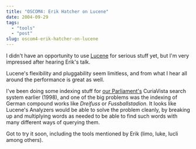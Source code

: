 ```yaml
---
title: "OSCOM4: Erik Hatcher on Lucene"
date: 2004-09-29
tags: 
  - "tools"
  - "post"
slug: oscom4-erik-hatcher-on-lucene
---
```


I didn't have an opportunity to use [Lucene](http://jakarta.apache.org/lucene/) for serious stuff yet, but I'm very impressed after hearing Erik's talk.

Lucene's flexibility and pluggability seem limitless, and from what I hear all around the performance is great as well.

I've been doing some indexing stuff for [our Parliament's](http://www.parlement.ch) CuriaVista search system earlier (1998), and one of the big problems was the indexing of German compound works like _Dreifuss_ or _Fussballstadion_. It looks like Lucene's Analyzers would be able to solve the problem cleanly, by breaking up and multiplying words as needed to be able to find such words with many different ways of querying them.

Got to try it soon, including the tools mentioned by Erik (limo, luke, lucli among others).
